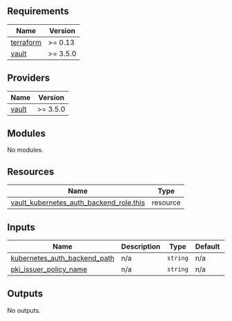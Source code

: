 <!-- BEGIN_TF_DOCS -->
## Requirements

| Name | Version |
|------|---------|
| <a name="requirement_terraform"></a> [terraform](#requirement\_terraform) | >= 0.13 |
| <a name="requirement_vault"></a> [vault](#requirement\_vault) | >= 3.5.0 |

## Providers

| Name | Version |
|------|---------|
| <a name="provider_vault"></a> [vault](#provider\_vault) | >= 3.5.0 |

## Modules

No modules.

## Resources

| Name | Type |
|------|------|
| [vault_kubernetes_auth_backend_role.this](https://registry.terraform.io/providers/hashicorp/vault/latest/docs/resources/kubernetes_auth_backend_role) | resource |

## Inputs

| Name | Description | Type | Default | Required |
|------|-------------|------|---------|:--------:|
| <a name="input_kubernetes_auth_backend_path"></a> [kubernetes\_auth\_backend\_path](#input\_kubernetes\_auth\_backend\_path) | n/a | `string` | n/a | yes |
| <a name="input_pki_issuer_policy_name"></a> [pki\_issuer\_policy\_name](#input\_pki\_issuer\_policy\_name) | n/a | `string` | n/a | yes |

## Outputs

No outputs.
<!-- END_TF_DOCS -->